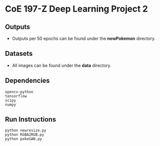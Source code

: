 # CoE 197-Z Deep Learning Project 2

## Outputs
- Outputs per 50 epochs can be found under the **newPokemon** directory.

## Datasets
- All images can be found under the **data** directory.

## Dependencies
```
opencv-python
tensorflow
scipy
numpy
```

## Run Instructions
```
python newresize.py
python RGBA2RGB.py
python pokeGAN.py
```
